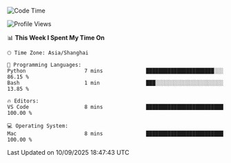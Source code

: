 <!--START_SECTION:waka-->
![Code Time](http://img.shields.io/badge/Code%20Time-575%20hrs%2044%20mins-blue)

![Profile Views](http://img.shields.io/badge/Profile%20Views-1-blue)

📊 **This Week I Spent My Time On** 

```text
🕑︎ Time Zone: Asia/Shanghai

💬 Programming Languages: 
Python                   7 mins              ██████████████████████░░░   86.15 % 
Bash                     1 min               ███░░░░░░░░░░░░░░░░░░░░░░   13.85 % 

🔥 Editors: 
VS Code                  8 mins              █████████████████████████   100.00 % 

💻 Operating System: 
Mac                      8 mins              █████████████████████████   100.00 % 
```


 Last Updated on 10/09/2025 18:47:43 UTC
<!--END_SECTION:waka-->
